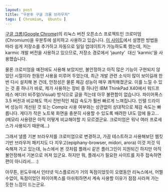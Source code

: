 ```yaml
---
layout: post
title: "우분투 구글 크롬 브라우저"
tags: [ Chromium,  Ubuntu ]
---
```


[구글 크롬(Google Chrome)](http://www.google.com/chrome)의 리눅스 버전 오픈소스 프로젝트인 크로미엄(Chromium)을 우분투에 설치하고 사용하고 있습니다. [이 사이트](http://www.ubuntugeek.com/how-to-install-chromium-google-chrome-in-ubuntu-using-deb-package.html)에서 설명한 방법을 따라 쉽게 저장소를 추가하고 자동으로 일일 업데이트가 가능하도록 했는데, 저는 karmic 개발 버전을 사용하고 있으므로, 저장소 경로에서 'jaunty'  대신 'karmic'을 사용했습니다.

물론 크로미엄을 예전에도 사용해 보았지만, 불안정하고 아직 많은 기능이 구현되지 않았던 시절이라 한동안 사용을 미루어 두었는데, 최근 개발 관련 소식이 많이 보이길래 한 번 다시 설치해 본 건데, 안정성은 물론 체감 성능이 매우 쾌적해졌군요. 이를 느낄 수 있는 것 중 하나가 바로, 제가 사용하는 장비 중 하나인 IBM ThinkPad X40에서 워드프레스 에디터 비주얼(Visual) 방식으로 글을 적는데 아무 불편함이 없습니다. 파이어폭스 3.5 버전과 비교해도 역시 전반적인 체감 속도가 훨씬 빠르게 느껴집니다. 인텔 드라이버 성능이 개선된 것 또는 Compiz 사용 여부와는 상관없이 상대적으로 체감 속도는 빠릅니다. 게다가 작은 노트북 화면을 충분히 사용할 수 있도록 배려한 UI도 맘에 들고... (메모리 사용량은 아직 어떻게 비교해야할 지 모르겠군요. 크로미엄은 워낙 여러 프로세스가 사용되기 때문에...)

그래서 낼름 기본 브라우저를 크로미엄으로 변경하고, 가끔 테스트하고 사용해보던 웹킷 기반 브라우저 패키지도 다 지우고(epiphany-browser, midori, arora) 이것 저것 익숙해져 가고 있는데, 뉴스에서 본 것처럼 플래시 같은 플러그인이 지원되긴 하지만 아직 불안정해서 기본으로 꺼져 있군요. 하지만 뭐, 플래시가 필요한 사이트를 자주 접속하면 편이 아니라서... :)

아무튼, 윈도우에서 인터넷 익스플로러가 거의 독점이었듯이 오랬동안 리눅스에서, 어쩔수없이, 독점이었던 파이어폭스를 아쉬워하면서 계속 사용할 이유가 점점 사라져 가는 듯한 느낌이 드는군요.
